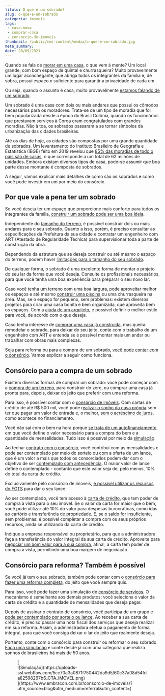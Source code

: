 ```yaml
---
titulo: O que é um sobrado?
slug: o-que-e-um-sobrado
categoria: imoveis
tags:
 - casa-nova
 - comprar-casa
 - consorcio-de-imoveis
thumbnail: /public/cms-content/media/o-que-e-um-sobrado.jpg
meta_summary: 
date: 28/09/2021
---
```

Quando se fala de [morar em uma casa](https://www.embracon.com.br/blog/vantagens-de-morar-em-casa-pequena), o que vem à mente? Um local grande, com bom espaço de quintal e churrasqueira? Muito provavelmente um lugar aconchegante, que abriga todos os integrantes da família e, de sobra, possui espaço o suficiente para garantir a privacidade de cada um.

Ou seja, quando o assunto é casa, muito provavelmente [estamos falando de um sobrado](https://www.embracon.com.br/blog/tipos-de-imoveis-qual-e-a-melhor-opcao-para-voce).

Um sobrado é uma casa com dois ou mais andares que possui os cômodos necessários para os moradores. Trata-se de um tipo de moradia que foi bem popularizada desde a época do Brasil Colônia, quando os funcionários que prestavam serviços à Coroa eram congratulados com grandes moradias. Não à toa, os sobrados passaram a se tornar símbolos da urbanização das cidades brasileiras.

Até os dias de hoje, as cidades são compostas por uma grande quantidade de sobrados. Um levantamento do Instituto Brasileiro de Geografia e Estatística (IBGE) feito em 2019 revelou que [85% das moradias de todo o país são de casas](https://agenciabrasil.ebc.com.br/economia/noticia/2020-05/maioria-dos-brasileiros-mora-em-casa-e-e-dona-do-imovel-mostra-ibge), o que corresponde a um total de 62 milhões de unidades. Embora existam diversos tipos de casa, pode-se assumir que boa parte desse montante é composta de sobrados.

A seguir, vamos explicar mais detalhes de como são os sobrados e como você pode investir em um por meio do consórcio.

Por que vale a pena ter um sobrado 
-----------------------------------

Se você deseja ter um espaço que proporcione mais conforto para todos os integrantes da família, [construir um sobrado pode ser uma boa ideia](https://www.embracon.com.br/blog/vai-construir-uma-casa-descubra-quanto-vai-custar).

Independente do [tamanho do terreno](https://www.embracon.com.br/imoveis/consorcio-de-terreno-para-construcao), é possível construir dois ou mais andares para o seu sobrado. Quanto a isso, porém, é preciso consultar as especificações da Prefeitura da sua cidade e contratar um engenheiro com ART (Atestado de Regularidade Técnica) para supervisionar toda a parte de construção da obra.

Dependendo da estrutura que se deseja construir ou até mesmo o espaço do terreno, podem haver [limitações para o tamanho do seu sobrado](https://www.embracon.com.br/blog/5-coisas-que-voce-precisa-saber-para-construir-uma-casa).

De qualquer forma, o sobrado é uma excelente forma de montar o projeto do seu lar da forma que você deseja. Consulte os profissionais necessários, para que você tenha uma boa experiência para preparar o seu novo lar.

Caso você tenha um terreno com uma boa largura, pode aproveitar melhor os espaços e até mesmo [construir uma piscina](https://www.embracon.com.br/blog/sonha-em-ter-uma-piscina-em-casa-realize-esse-sonho-com-o-consorcio-de-servicos) ou uma churrasqueira na área. Mas, se o espaço for pequeno, sem problemas: existem diversos projetos para criar uma casa bonita e bem organizada, que aproveita bem os espaços. Com a [ajuda de um arquiteto](https://www.embracon.com.br/blog/como-contratar-um-arquiteto-para-a-sua-reforma), é possível definir o melhor estilo para você, de acordo com o que deseja.

Caso tenha interesse de [comprar uma casa já construída](https://www.embracon.com.br/blog/principais-gastos-na-hora-da-compra-da-casa), mas queira remodelar o sobrado, para deixar do seu jeito, conte com o trabalho de um engenheiro com ART e entenda se é possível montar mais um andar ou trabalhar com obras mais complexas.

Seja para reforma ou para a compra de um sobrado, [você pode contar com o consórcio](https://www.embracon.com.br/blog/guia-completo-consorcio-imobiliario). Vamos explicar a seguir como funciona.

Consórcio para a compra de um sobrado 
--------------------------------------

Existem diversas formas de comprar um sobrado: você pode começar com a [compra de um terreno](https://www.embracon.com.br/imoveis/como-funciona-o-consorcio-de-terreno), para construir do zero, ou comprar uma casa já pronta para, depois, deixar do jeito que preferir com uma reforma.

Para isso, é possível contar com o [consórcio de imóveis](https://www.embracon.com.br/blog/15-duvidas-sobre-consorcio-de-imoveis). Com cartas de crédito de até R$ 500 mil, você pode r[ealizar o sonho da casa própria](https://www.embracon.com.br/blog/como-conquistar-a-estabilidade-da-casa-propria) sem ter que pagar um valor de entrada e, o melhor, [sem o acréscimo de juros](https://www.embracon.com.br/blog/parcela-de-consorcio-tem-juros), como acontece no financiamento.

Você não sai com o bem na hora porque [se trata de um autofinanciamento](https://www.embracon.com.br/blog/autofinanciamento-o-que-e-e-como-um-consorcio-pode-ajuda-lo), em que você define o valor necessário para a compra do bem e a quantidade de mensalidades. Tudo isso é possível por meio da [simulação](https://www.embracon.com.br/blog/descubra-como-fazer-uma-simulacao-no-consorcio).

Ao fechar [contrato com o consórcio](https://www.embracon.com.br/blog/saiba-o-que-avaliar-antes-de-assinar-um-contrato-de-consorcio), você contribui com as mensalidades e pode ser contemplado por meio do sorteio ou com a oferta de um lance, que é um valor a mais que todos os consorciados podem dar com o objetivo de ser [contemplado com antecedência](https://www.embracon.com.br/blog/antecipar-um-consorcio-descubra-aqui). O maior valor de lance define o contemplado - contanto que este valor seja de, pelo menos, 10% do total da carta de crédito.

Exclusivamente pelo consórcio de imóveis, [é possível utilizar os recursos do FGTS](https://www.embracon.com.br/blog/5-passos-para-voce-usar-o-fgts-no-consorcio-imobiliario) para dar o seu lance.

Ao ser contemplado, você tem acesso à [carta de crédito](https://www.embracon.com.br/blog/o-que-e-a-carta-de-credito-como-funciona-e-como-usar), que tem poder de compra à vista para o seu imóvel. Se o valor da carta for maior que o bem, você pode utilizar até 10% do valor para despesas burocráticas, como idas ao cartório e transferência de propriedade. E, [se o saldo for insuficiente](https://www.embracon.com.br/blog/e-possivel-comprar-um-bem-maior-do-que-minha-carta-de-credito-a-embracon-responde), sem problemas: é possível completar a compra com os seus próprios recursos, ainda se utilizando da carta de crédito.

Indique a empresa responsável ou proprietário, para que a administradora faça a transferência do valor integral da sua carta de crédito. Aproveite para [negociar um bom valor para a sua compra](https://www.embracon.com.br/blog/4-dicas-para-conseguir-uma-boa-negociacao-na-hora-de-adquirir-o-seu-bem), afinal, a carta tem poder de compra à vista, permitindo uma boa margem de negociação.

Consórcio para reforma? Também é possível 
------------------------------------------

Se você já tem o seu sobrado, também pode contar com o [consórcio para fazer uma reforma completa](https://www.embracon.com.br/blog/guia-completo-de-como-reformar-a-sua-casa-inteira-com-o-consorcio), do jeito que você sempre quis.

Para isso, você pode fazer uma simulação de [consórcio de serviços](https://www.embracon.com.br/blog/consorcio-de-servicos-tudo-o-que-voce-precisa-saber-sobre-o-assunto). O mecanismo é semelhante aos demais produtos: você seleciona o valor da carta de crédito e a quantidade de mensalidades que deseja pagar.

Depois de assinar o contrato de consórcio, você participa de um grupo e [pode ser contemplado por sorteio ou lance](https://www.embracon.com.br/blog/quais-sao-as-formas-de-contemplacao). Ao receber a sua carta de crédito, é preciso passar uma nota fiscal dos serviços que deseja realizar em sua reforma. Assim, a administradora efetua o pagamento de forma integral, para que você consiga deixar o lar do jeito que realmente deseja.

Portanto, conte com o consórcio para construir ou reformar o seu sobrado. [Faça uma simulação](https://www.embracon.com.br/) e conte desde já com uma categoria que realiza sonhos de brasileiros há mais de 50 anos.

<figure class="w-richtext-figure-type-image w-richtext-align-center">[<div>![Simulação](https://uploads-ssl.webflow.com/5cc70a3a0871f750442da9d5/60c37a08d54fda82598267b6_CTA_IMOVEL.png)</div>](https://www.embracon.com.br/consorcio-de-imoveis/?utm_source=blog&utm_medium=referral&utm_content=)</figure>

